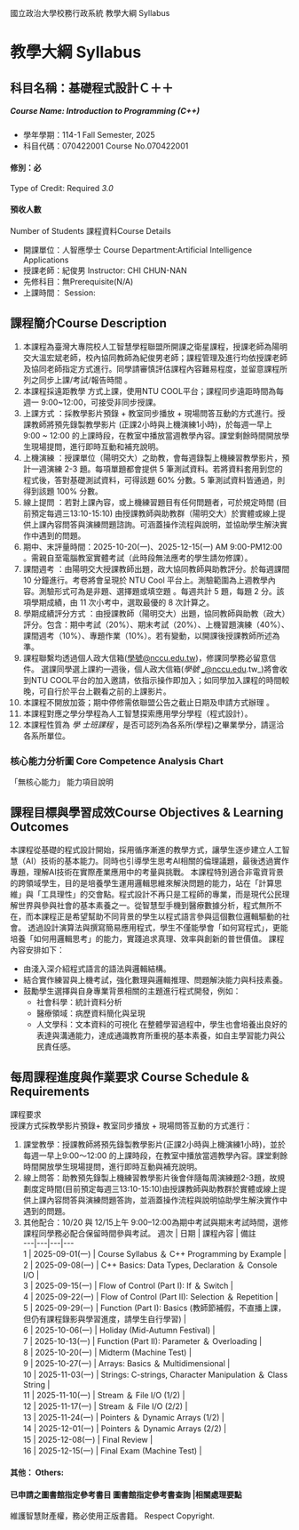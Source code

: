 國立政治大學校務行政系統 教學大綱 Syllabus
# 教學大綱 Syllabus
##  科目名稱：基礎程式設計Ｃ＋＋
#####  Course Name: Introduction to Programming (C++)
  * 學年學期：114-1 Fall Semester, 2025 
  * 科目代碼：070422001 Course No.070422001
#### 修別：必
Type of Credit: Required 
_3.0_
#### 預收人數
Number of Students
課程資料Course Details
  * 開課單位：人智應學士 Course Department:Artificial Intelligence Applications 
  * 授課老師：紀俊男 Instructor: CHI CHUN-NAN 
  * 先修科目：無Prerequisite(N/A)
  * 上課時間： Session: 
##  課程簡介Course Description
  1. 本課程為臺灣大專院校人工智慧學程聯盟所開課之衛星課程，授課老師為陽明交大溫宏斌老師，校內協同教師為紀俊男老師；課程管理及進行均依授課老師及協同老師指定方式進行。同學請審慎評估課程內容難易程度，並留意課程所列之同步上課/考試/報告時間 。
  2. 本課程採遠距教學 方式上課，使用NTU COOL平台；課程同步遠距時間為每週一 9:00~12:00，可接受非同步授課。
  3. 上課方式 ：採教學影片預錄 + 教室同步播放 + 現場問答互動的方式進行。授課教師將預先錄製教學影片 (正課2小時與上機演練1小時)，於每週一早上 9:00 ~ 12:00 的上課時段，在教室中播放當週教學內容。課堂剩餘時間開放學生現場提問，進行即時互動和補充說明。
  4. 上機演練 ：授課單位（陽明交大）之助教，會每週錄製上機練習教學影片，預計一週演練 2-3 題。每項單題都會提供 5 筆測試資料。若將資料套用到您的程式後，答對基礎測試資料，可得該題 60% 分數。5 筆測試資料皆通過，則得到該題 100% 分數。
  5. 線上提問 ：若對上課內容，或上機練習題目有任何問題者，可於規定時間 (目前預定每週三13:10-15:10) 由授課教師與助教群（陽明交大）於實體或線上提供上課內容問答與演練問題諮詢。可涵蓋操作流程與說明，並協助學生解決實作中遇到的問題。
  6. 期中、末評量時間：2025-10-20(一)、2025-12-15(一) AM 9:00-PM12:00 。需親自至電腦教室實體考試（此時段無法應考的學生請勿修課）。
  7. 課間週考 ：由陽明交大授課教師出題，政大協同教師與助教評分。於每週課間 10 分鐘進行。考卷將會呈現於 NTU Cool 平台上。測驗範圍為上週教學內容。測驗形式可為是非題、選擇題或填空題 。每週共計 5 題，每題 2 分。該項學期成績，由 11 次小考中，選取最優的 8 次計算之。
  8. 學期成績評分方式 ：由授課教師（陽明交大）出題，協同教師與助教（政大）評分。包含：期中考試（20%）、期末考試（20%）、上機習題演練（40%）、課間週考（10%）、專題作業（10%）。若有變動，以開課後授課教師所述為準。
  9. 課程聯繫均透過個人政大信箱(學號@nccu.edu.tw)，修課同學務必留意信件。 選課同學選上課約一週後，個人政大信箱(_學號_ _@nccu.edu.tw_)將會收到NTU COOL平台的加入邀請，依指示操作即加入；如同學加入課程的時間較晚，可自行於平台上觀看之前的上課影片。
  10. 本課程不開放加簽；期中停修需依聯盟公告之截止日期及申請方式辦理 。
  11. 本課程對應之學分學程為人工智慧探索應用學分學程（程式設計）。
  12. 本課程性質為 _學_ _士班課程_ ，是否可認列為各系所(學程)之畢業學分，請逕洽各系所單位。
###  核心能力分析圖 Core Competence Analysis Chart
「無核心能力」 
能力項目說明
##  課程目標與學習成效Course Objectives & Learning Outcomes 
本課程從基礎的程式設計開始，採用循序漸進的教學方式，讓學生逐步建立人工智慧（AI）技術的基本能力。同時也引導學生思考AI相關的倫理議題，最後透過實作專題，理解AI技術在實際產業應用中的考量與挑戰。
本課程特別適合非電資背景的跨領域學生，目的是培養學生運用邏輯思維來解決問題的能力，站在「計算思維」與「工具理性」的交會點。程式設計不再只是工程師的專業，而是現代公民理解世界與參與社會的基本素養之一。從智慧型手機到醫療數據分析，程式無所不在，而本課程正是希望幫助不同背景的學生以程式語言參與這個數位邏輯驅動的社會。
透過設計演算法與撰寫簡易應用程式，學生不僅能學會「如何寫程式」，更能培養「如何用邏輯思考」的能力，實踐追求真理、效率與創新的普世價值。
課程內容安排如下：
  * 由淺入深介紹程式語言的語法與邏輯結構。
  * 結合實作練習與上機考試，強化數理與邏輯推理、問題解決能力與科技素養。
  * 鼓勵學生選擇與自身專業背景相關的主題進行程式開發，例如：
    * 社會科學：統計資料分析
    * 醫療領域：病歷資料簡化與呈現
    * 人文學科：文本資料的可視化
在整體學習過程中，學生也會培養出良好的表達與溝通能力，達成通識教育所重視的基本素養，如自主學習能力與公民責任感。
##  每周課程進度與作業要求 Course Schedule & Requirements
課程要求  
授課方式採教學影片預錄+ 教室同步播放 + 現場問答互動的方式進行：
  1. 課堂教學：授課教師將預先錄製教學影片(正課2小時與上機演練1小時)，並於每週一早上9:00～12:00 的上課時段，在教室中播放當週教學內容。課堂剩餘時間開放學生現場提問，進行即時互動與補充說明。
  2. 線上問答：助教預先錄製上機練習教學影片後會伴隨每周演練題2-3題，故規劃度定時間(目前預定每週三13:10-15:10)由授課教師與助教群於實體或線上提供上課內容問答與演練問題答詢，並涵蓋操作流程與說明協助學生解決實作中遇到的問題。
  3. 其他配合：10/20 與 12/15上午 9:00–12:00為期中考試與期末考試時間，選修課程同學務必配合保留時間參與考試。
週次 |  日期 |  課程內容 |  備註  
---|---|---|---  
1 |  2025-09-01(一)  |  Course Syllabus ＆ C++ Programming by Example  |   
2 |  2025-09-08(一)  |  C++ Basics: Data Types, Declaration ＆ Console I/O  |   
3 |  2025-09-15(一)  |  Flow of Control (Part I): If ＆ Switch  |   
4 |  2025-09-22(一)  |  Flow of Control (Part II): Selection ＆ Repetition  |   
5 |  2025-09-29(一)  |  Function (Part I): Basics (教師節補假，不直播上課，但仍有課程錄影與學習進度，請學生自行學習) |   
6 |  2025-10-06(一)  |  Holiday (Mid-Autumn Festival) |   
7 |  2025-10-13(一)  |  Function (Part II): Parameter ＆ Overloading  |   
8 |  2025-10-20(一)  |  Midterm (Machine Test) |   
9 |  2025-10-27(一)  |  Arrays: Basics ＆ Multidimensional  |   
10 |  2025-11-03(一)  |  Strings: C-strings, Character Manipulation ＆ Class String  |   
11 |  2025-11-10(一)  |  Stream ＆ File I/O (1/2)  |   
12 |  2025-11-17(一)  |  Stream ＆ File I/O (2/2)  |   
13 |  2025-11-24(一)  |  Pointers ＆ Dynamic Arrays (1/2)  |   
14 |  2025-12-01(一)  |  Pointers ＆ Dynamic Arrays (2/2)  |   
15 |  2025-12-08(一)  |  Final Review  |   
16 |  2025-12-15(一)  |  Final Exam (Machine Test) |   
####  其他： Others:
####  已申請之圖書館指定參考書目  圖書館指定參考書查詢 |相關處理要點
維護智慧財產權，務必使用正版書籍。 Respect Copyright.
